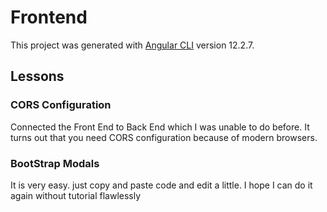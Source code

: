 # Frontend

This project was generated with [Angular CLI](https://github.com/angular/angular-cli) version 12.2.7.

## Lessons

### CORS Configuration
Connected the Front End to Back End which I was unable to do before.
It turns out that you need CORS configuration because of modern browsers.

### BootStrap Modals
It is very easy. just copy and paste code and edit a little. I hope I can do it again without tutorial flawlessly
